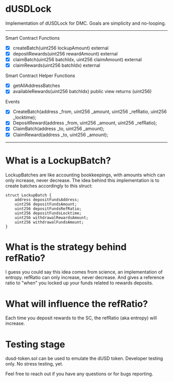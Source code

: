 # dUSDLock

Implementation of dUSDLock for DMC. Goals are simplicity and no-looping.

---

Smart Contract Functions

-   [x] createBatch(uint256 lockupAmount) external
-   [x] depositRewards(uint256 rewardAmount) external
-   [x] claimBatch(uint256 batchIdx, uint256 claimAmount) external
-   [x] claimRewards(uint256 batchIdx) external

Smart Contract Helper Functions

-   [x] getAllAddressBatches
-   [x] availableRewards(uint256 batchIdx) public view returns (uint256)

Events

-   [x] CreateBatch(address \_from, uint256 \_amount, uint256 \_refRatio, uint256 \_locktime);
-   [x] DepositReward(address \_from, uint256 \_amount, uint256 \_refRatio);
-   [x] ClaimBatch(address \_to, uint256 \_amount);
-   [x] ClaimReward(address \_to, uint256 \_amount);

---

# What is a LockupBatch?

LockupBatches are like accounting bookkeepings, with amounts which can only increase, never decrease.
The idea behind this implementation is to create batches accordingly to this struct:

```
struct LockupBatch {
    address depositFundsAddress;
    uint256 depositFundsAmount;
    uint256 depositFundsRefRatio;
    uint256 depositFundsLocktime;
    uint256 withdrawalRewardsAmount;
    uint256 withdrawalFundsAmount;
}
```

# What is the strategy behind refRatio?

I guess you could say this idea comes from science, an implementation of entropy.
refRatio can only increase, never decrease. And gives a reference ratio to "when" you locked up your funds related to rewards deposits.

# What will influence the refRatio?

Each time you deposit rewards to the SC, the refRatio (aka entropy) will increase.

# Testing stage

dusd-token.sol can be used to emulate the dUSD token.
Developer testing only. No stress testing, yet.

Feel free to reach out if you have any questions or for bugs reporting.
